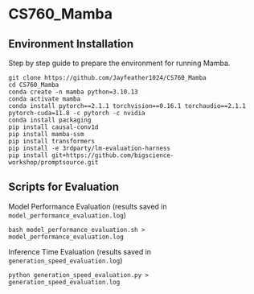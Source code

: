 # CS760_Mamba

## Environment Installation
Step by step guide to prepare the environment for running Mamba.

```
git clone https://github.com/Jayfeather1024/CS760_Mamba
cd CS760_Mamba
conda create -n mamba python=3.10.13
conda activate mamba
conda install pytorch==2.1.1 torchvision==0.16.1 torchaudio==2.1.1 pytorch-cuda=11.8 -c pytorch -c nvidia
conda install packaging
pip install causal-conv1d
pip install mamba-ssm
pip install transformers
pip install -e 3rdparty/lm-evaluation-harness
pip install git+https://github.com/bigscience-workshop/promptsource.git
```

## Scripts for Evaluation
Model Performance Evaluation (results saved in `model_performance_evaluation.log`)
```
bash model_performance_evaluation.sh > model_performance_evaluation.log
```

Inference Time Evaluation (results saved in `generation_speed_evaluation.log`)
```
python generation_speed_evaluation.py > generation_speed_evaluation.log
```